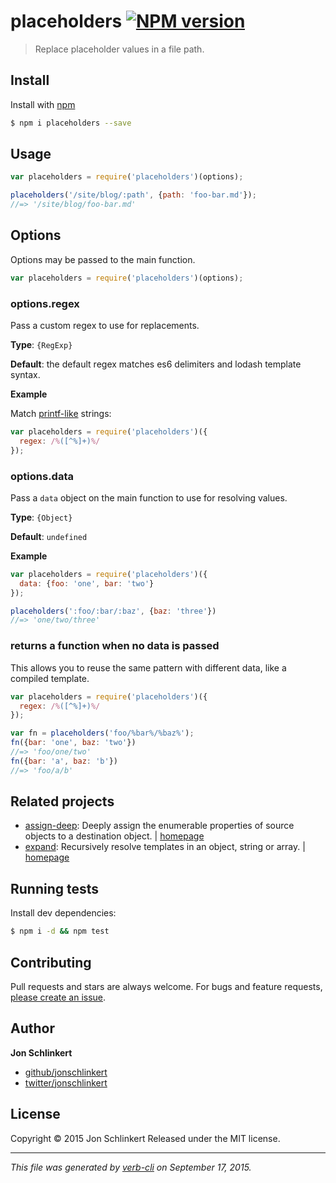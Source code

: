 # placeholders [![NPM version](https://badge.fury.io/js/placeholders.svg)](http://badge.fury.io/js/placeholders)

> Replace placeholder values in a file path.

## Install

Install with [npm](https://www.npmjs.com/)

```sh
$ npm i placeholders --save
```

## Usage

```js
var placeholders = require('placeholders')(options);

placeholders('/site/blog/:path', {path: 'foo-bar.md'});
//=> '/site/blog/foo-bar.md'
```

## Options

Options may be passed to the main function.

```js
var placeholders = require('placeholders')(options);
```

### options.regex

Pass a custom regex to use for replacements.

**Type**: `{RegExp}`

**Default**: the default regex matches es6 delimiters and lodash template syntax.

**Example**

Match [printf-like](https://en.wikipedia.org/wiki/Printf_format_string) strings:

```js
var placeholders = require('placeholders')({
  regex: /%([^%]+)%/
});
```

### options.data

Pass a `data` object on the main function to use for resolving values.

**Type**: `{Object}`

**Default**: `undefined`

**Example**

```js
var placeholders = require('placeholders')({
  data: {foo: 'one', bar: 'two'}
});

placeholders(':foo/:bar/:baz', {baz: 'three'})
//=> 'one/two/three'
```

### returns a function when no data is passed

This allows you to reuse the same pattern with different data,
like a compiled template.

```js
var placeholders = require('placeholders')({
  regex: /%([^%]+)%/
});

var fn = placeholders('foo/%bar%/%baz%');
fn({bar: 'one', baz: 'two'})
//=> 'foo/one/two'
fn({bar: 'a', baz: 'b'})
//=> 'foo/a/b'
```

## Related projects

* [assign-deep](https://www.npmjs.com/package/assign-deep): Deeply assign the enumerable properties of source objects to a destination object. | [homepage](https://github.com/jonschlinkert/assign-deep)
* [expand](https://www.npmjs.com/package/expand): Recursively resolve templates in an object, string or array. | [homepage](https://github.com/jonschlinkert/expand)

## Running tests

Install dev dependencies:

```sh
$ npm i -d && npm test
```

## Contributing

Pull requests and stars are always welcome. For bugs and feature requests, [please create an issue](https://github.com/jonschlinkert/placeholders/issues/new).

## Author

**Jon Schlinkert**

+ [github/jonschlinkert](https://github.com/jonschlinkert)
+ [twitter/jonschlinkert](http://twitter.com/jonschlinkert)

## License

Copyright © 2015 Jon Schlinkert
Released under the MIT license.

***

_This file was generated by [verb-cli](https://github.com/assemble/verb-cli) on September 17, 2015._
